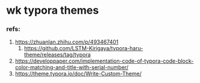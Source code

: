 # wk typora themes

### refs:

1. https://zhuanlan.zhihu.com/p/493467401
   1. https://github.com/LSTM-Kirigaya/typora-haru-theme/releases/tag/typora
2. https://developpaper.com/implementation-code-of-typora-code-block-color-matching-and-title-with-serial-number/
3. https://theme.typora.io/doc/Write-Custom-Theme/ 